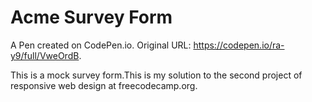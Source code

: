 # Acme Survey Form
A Pen created on CodePen.io. Original URL: https://codepen.io/ra-y9/full/VweOrdB.

This is a mock survey form.This is my solution to the second project of responsive web design at freecodecamp.org.
